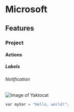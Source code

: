 # Microsoft
## Features
### Project
#### Actions
##### Labels
###### Notification

![Image of Yaktocat](https://octodex.github.com/images/yaktocat.png)

``` python
var myVar = "Hello, world!";
```
